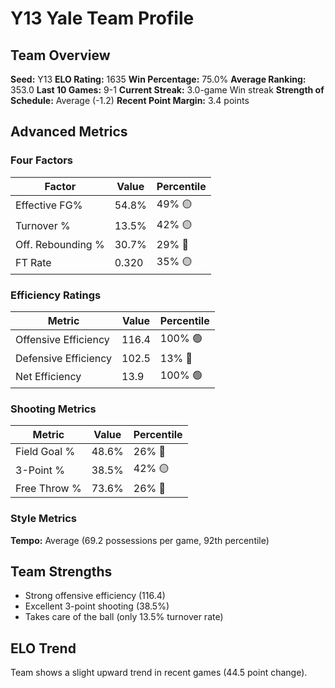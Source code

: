 # Y13 Yale Team Profile
## Team Overview
**Seed:** Y13
**ELO Rating:** 1635
**Win Percentage:** 75.0%
**Average Ranking:** 353.0
**Last 10 Games:** 9-1
**Current Streak:** 3.0-game Win streak
**Strength of Schedule:** Average (-1.2)
**Recent Point Margin:** 3.4 points

## Advanced Metrics
### Four Factors
| Factor | Value | Percentile |
|--------|-------|------------|
| Effective FG% | 54.8% | 49% 🟡 |
| Turnover % | 13.5% | 42% 🟡 |
| Off. Rebounding % | 30.7% | 29% 🔴 |
| FT Rate | 0.320 | 35% 🟡 |

### Efficiency Ratings
| Metric | Value | Percentile |
|--------|-------|------------|
| Offensive Efficiency | 116.4 | 100% 🟢 |
| Defensive Efficiency | 102.5 | 13% 🔴 |
| Net Efficiency | 13.9 | 100% 🟢 |

### Shooting Metrics
| Metric | Value | Percentile |
|--------|-------|------------|
| Field Goal % | 48.6% | 26% 🔴 |
| 3-Point % | 38.5% | 42% 🟡 |
| Free Throw % | 73.6% | 26% 🔴 |

### Style Metrics
**Tempo:** Average (69.2 possessions per game, 92th percentile)

## Team Strengths
* Strong offensive efficiency (116.4)
* Excellent 3-point shooting (38.5%)
* Takes care of the ball (only 13.5% turnover rate)

## ELO Trend
Team shows a slight upward trend in recent games (44.5 point change).

